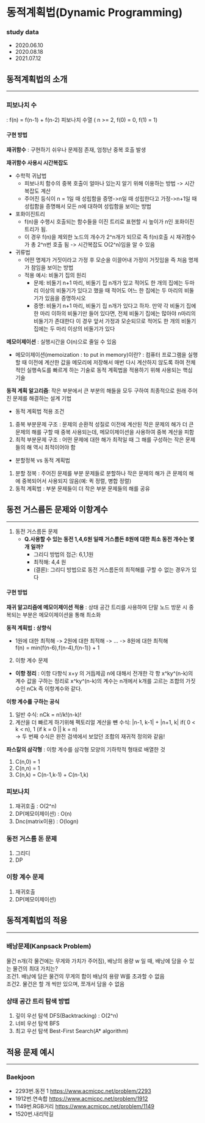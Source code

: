 # 동적계획법(Dynamic Programming) 

### study data

- 2020.06.10
- 2020.08.18
- 2021.07.12



## 동적계획법의 소개

------

### 피보나치 수
: f(n) = f(n-1) + f(n-2)  피보나치 수열 ( n >= 2, f(0) = 0, f(1) = 1)

#### 구현 방법
**재귀함수** : 구현하기 쉬우나 문제점 존재, 엄청난 중복 호출 발생 

**재귀함수 사용시 시간복잡도**
- 수학적 귀납법
  - 피보나치 함수의 중복 호출이 얼마나 있는지 알기 위해 이용하는 방법 -> 시간복잡도 계산 
  - 주어진 등식이 n = 1일 때 성립함을 증명->n일 때 성립한다고 가정->n+1일 때 성립함을 증명해서 모든 n에 대하여 성립함을 보이는 방법
- 포화이진트리 
  - f(n)을 수행시 호출되는 함수들을 이진 트리로 표현할 시 높이가 n인 포화이진트리가 됨.  
  - 이 경우 f(n)을 제외한 노드의 개수가 2^n개가 되므로 즉 f(n)호출 시 재귀함수가 총 2^n번 호출 됨 -> 시간복잡도 O(2^n)임을 알 수 있음
- 귀류법 
  - 어떤 명제가 거짓이라고 가정 후 모순을 이끌어내 가정이 거짓임을 즉 처음 명제가 참임을 보이는 방법
  - 적용 예시: 비둘기 집의 원리  
    - 문제: 비둘기 n+1 마리, 비둘기 집 n개가 있고 적어도 한 개의 집에는 두마리 이상의 비둘기가 있다고 했을 때 적어도 어느 한 집에는 두 마리의 비둘기가 있음을 증명하시오  
    - 증명: 비둘기 n+1 마리, 비둘기 집 n개가 있다고 하자. 만약 각 비둘기 집에 한 마리 이하의 비둘기만 들어 있다면, 전체 비둘기 집에는 많아야 n마리의 비둘기가 존대한다 이 경우 앞서 가정과 모순되므로 적어도 한 개의 비둘기 집에는 두 마리 이상의 비둘기가 있다

**메모이제이션** : 실행시간을 O(n)으로 줄일 수 있음  
- 메모이제이션(memoization : to put in memory)이란?
: 컴퓨터 프로그램을 실행할 때 이전에 계산한 값을 메모리에 저장해서 매번 다시 계산하지 않도록 하여 전체적인 실행속도를 빠르게 하는 기술로 동적 계획법을 적용하기 위해 사용되는 핵심 기술

**동적 계획 알고리즘**: 작은 부분에서 큰 부분의 해들을 모두 구하여 최종적으로 원래 주어진 문제를 해결하는 설계 기법  

- 동적 계획법 적용 조건
1. 중복 부분문제 구조 : 문제의 순환적 성질로 이전에 계산된 작은 문제의 해가 더 큰 문제의 해를 구할 때 중복 사용되는데, 메모이제이션을 사용하여 중복 계산을 피함
2. 최적 부분문제 구조 : 어떤 문제에 대한 해가 최적일 때 그 해를 구성하는 작은 문제들의 해 역시 최적이어야 함
- 분할정복 vs 동적 계획법
1. 분할 정복 : 주어진 문제를 부분 문제들로 분할하나 작은 문제의 해가 큰 문제의 해에 중복되어서 사용되지 않음(예: 퀵 정렬, 병합 정렬)
2. 동적 계획법 : 부분 문제들이 더 작은 부분 문제들의 해를 공유



## 동전 거스름돈 문제와 이항계수

------

1. 동전 거스름돈 문제
   - **Q.사용할 수 있는 동전 1,4,6원 일때 거스름돈 8원에 대한 최소 동전 개수는 몇 개 일까?**
     - 그리디 방법의 접근: 6,1,1원
     - 최적해: 4,4 원
     - (결론): 그리디 방법으로 동전 거스름돈의 최적해를 구할 수 없는 경우가 있다

#### 구현 방법
**재귀 알고리즘에 메모이제이션 적용**
: 상태 공간 트리를 사용하여 단말 노드 방문 시 중복되는 부분은 메모이제이션을 통해 최소화

**동적 계획법 : 상향식**
- 1원에 대한 최적해 -> 2원에 대한 최적해 -> ... -> 8원에 대한 최적해  
f(n) = min(f(n-6),f(n-4),f(n-1)} + 1

2. 이항 계수 문제
- **이항 정리**
  : 이항 다항식 x+y 의 거듭제곱 n에 대해서 전개한 각 항 x^ky^(n-k)의 계수 값을 구하는 정리로 x^ky^(n-k)의 계수는 n개에서 k개를 고르는 조합의 가짓수인 nCk 즉 이항계수와 같다.

**이항 계수를 구하는 공식**
1. 일반 수식: nCk = n!/k!(n-k)! 
2. 계산을 더 빠르게 하기위해 펙토리얼 계산을 뺸 수식: |n-1, k-1| + |n+1, k| if( 0 < k < n), 1 (if k = 0 || k = n)  
-> 두 번째 수식은 완전 검색에서 보았던 조합의 재귀적 정의와 같음!

**파스칼의 삼각형**
: 이항 계수를 삼각형 모양의 기하학적 형태로 배열한 것
1. C(n,0) = 1
2. C(n,n) = 1
3. C(n,k) = C(n-1,k-1) + C(n-1,k)

### 피보나치
1. 재귀호출 : O(2^n)
2. DP(메모이제이션) : O(n)
2. Dnc(matrix이용) : O(logn)

### 동전 거스름 돈 문제
1. 그리디
2. DP

### 이항 계수 문제
1. 재귀호출
2. DP(메모이제이션)

## 동적계획법의 적용

------

### 배낭문제(Kanpsack Problem)
물건 n개(각 물건에는 무게와 가치가 주어짐), 배낭의 용량 w 일 때, 배낭에 담을 수 있는 물건의 최대 가치는?  
조건1. 배낭에 담은 물건의 무게의 합이 배낭의 용량 W를 초과할 수 없음  
조건2. 물건은 할 개 씩만 있으며, 쪼개서 담을 수 없음  

### 상태 공간 트리 탐색 방법
1. 깊이 우선 탐색 DFS(Backtracking) : O(2^n)
2. 너비 우선 탐색 BFS
3. 최고 우선 탐색 Best-First Search(A* algorithm)



## 적용 문제 예시

------

### Baekjoon

* 2293번.동전 1 <https://www.acmicpc.net/problem/2293>
* 1912번.연속합 <https://www.acmicpc.net/problem/1912>
* 1149번.RGB거리 <https://www.acmicpc.net/problem/1149>
* 1520번.내리막길

